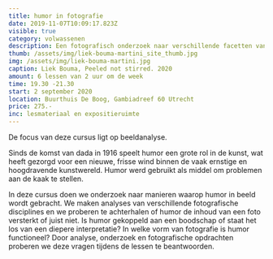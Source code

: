 ```yaml
---
title: humor in fotografie
date: 2019-11-07T10:09:17.823Z
visible: true
category: volwassenen
description: Een fotografisch onderzoek naar verschillende facetten van humoristisch beeld.
thumb: /assets/img/liek-bouma-martini_site_thumb.jpg
img: /assets/img/liek-bouma-martini.jpg
caption: Liek Bouma, Peeled not stirred. 2020
amount: 6 lessen van 2 uur om de week
time: 19.30 -21.30
start: 2 september 2020
location: Buurthuis De Boog, Gambiadreef 60 Utrecht
price: 275.-
inc: lesmateriaal en expositieruimte
---
```

De focus van deze cursus ligt op beeldanalyse. 

Sinds de komst van dada in 1916 speelt humor een grote rol in de kunst, wat heeft gezorgd voor een nieuwe, frisse wind binnen de vaak ernstige en hoogdravende kunstwereld. Humor werd gebruikt als middel om problemen aan de kaak te stellen.

In deze cursus doen we onderzoek naar manieren waarop humor in beeld wordt gebracht. We maken analyses van verschillende fotografische disciplines en we proberen te achterhalen of humor de inhoud van een foto versterkt of juist niet. Is humor gekoppeld aan een boodschap of staat het los van een diepere interpretatie?       In welke vorm van fotografie is humor functioneel? Door analyse, onderzoek en fotografische opdrachten proberen we deze vragen tijdens de lessen te beantwoorden.
